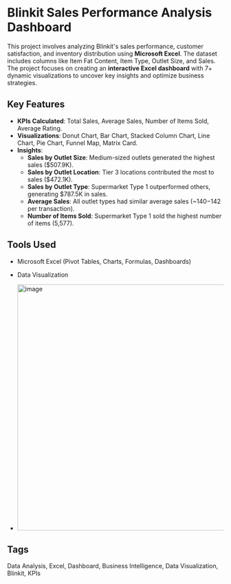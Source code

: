 # Blinkit Sales Performance Analysis Dashboard

This project involves analyzing Blinkit's sales performance, customer satisfaction, and inventory distribution using **Microsoft Excel**. The dataset includes columns like Item Fat Content, Item Type, Outlet Size, and Sales. The project focuses on creating an **interactive Excel dashboard** with 7+ dynamic visualizations to uncover key insights and optimize business strategies.

## Key Features
- **KPIs Calculated**: Total Sales, Average Sales, Number of Items Sold, Average Rating.
- **Visualizations**: Donut Chart, Bar Chart, Stacked Column Chart, Line Chart, Pie Chart, Funnel Map, Matrix Card.
- **Insights**:
  - **Sales by Outlet Size**: Medium-sized outlets generated the highest sales ($507.9K).
  - **Sales by Outlet Location**: Tier 3 locations contributed the most to sales ($472.1K).
  - **Sales by Outlet Type**: Supermarket Type 1 outperformed others, generating $787.5K in sales.
  - **Average Sales**: All outlet types had similar average sales (~$140-$142 per transaction).
  - **Number of Items Sold**: Supermarket Type 1 sold the highest number of items (5,577).



## Tools Used
- Microsoft Excel (Pivot Tables, Charts, Formulas, Dashboards)
- Data Visualization

- <img width="573" alt="image" src="https://github.com/user-attachments/assets/a8fbc26e-53eb-421d-8c6a-8ae1df6e286d" />


## Tags
Data Analysis, Excel, Dashboard, Business Intelligence, Data Visualization, Blinkit, KPIs
